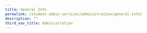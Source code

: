 ```yaml
---
title: General Info
permalink: /student-admin-services/administration/general-info/
description: ""
third_nav_title: Administration
---
```

